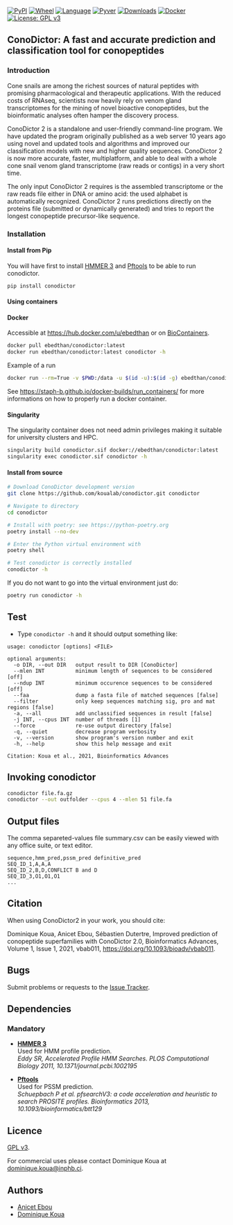 [![PyPI](https://img.shields.io/pypi/v/conodictor.svg)](https://pypi.org/project/conodictor)
[![Wheel](https://img.shields.io/pypi/wheel/conodictor.svg)](https://pypi.org/project/conodictor)
[![Language](https://img.shields.io/pypi/implementation/conodictor)](https://pypi.org/project/conodictor)
[![Pyver](https://img.shields.io/pypi/pyversions/conodictor.svg)](https://pypi.org/project/conodictor)
[![Downloads](https://img.shields.io/pypi/dm/conodictor)](https://pypi.org/project/conodictor)
[![Docker](https://img.shields.io/docker/pulls/ebedthan/conodictor.svg)]()
[![License: GPL v3](https://img.shields.io/badge/License-GPLv3-blue.svg)](https://www.gnu.org/licenses/gpl-3.0)


## ConoDictor: A fast and accurate prediction and classification tool for conopeptides


### Introduction

Cone snails are among the richest sources of natural peptides with promising pharmacological and therapeutic applications. With the reduced costs of RNAseq, scientists now heavily rely on venom gland transcriptomes for the mining of novel bioactive conopeptides, but the bioinformatic analyses often hamper the discovery process.

ConoDictor 2 is a standalone and user-friendly command-line program. We have updated the program originally published as a web server 10 years ago using novel and updated tools and algorithms and improved our classification models with new and higher quality sequences. ConoDictor 2 is now more accurate, faster, multiplatform, and able to deal with a whole cone snail venom gland transcriptome (raw reads or contigs) in a very short time.

The only input ConoDictor 2 requires is the assembled transcriptome or the raw reads file either in DNA or amino acid: the used alphabet is automatically recognized. ConoDictor 2 runs predictions directly on the proteins file (submitted or dynamically generated) and tries to report the longest conopeptide precursor-like sequence.

### Installation

#### Install from Pip

You will have first to install [HMMER 3](https://hmmer.org) and [Pftools](https://github.com/sib-swiss/pftools3) to be able to run conodictor.

```bash
pip install conodictor
```

#### Using containers

#### Docker

Accessible at https://hub.docker.com/u/ebedthan or on [BioContainers](https://github.com/BioContainers/containers/tree/master/conodictor/2.2.2).


```bash
docker pull ebedthan/conodictor:latest
docker run ebedthan/conodictor:latest conodictor -h
```

Example of a run

```bash
docker run --rm=True -v $PWD:/data -u $(id -u):$(id -g) ebedthan/conodictor:latest conodictor --out /data/outdir /data/input.fa.gz
```

See https://staph-b.github.io/docker-builds/run_containers/ for more informations on how to properly run a docker container.


#### Singularity

The singularity container does not need admin privileges making it
suitable for university clusters and HPC.

```bash
singularity build conodictor.sif docker://ebedthan/conodictor:latest
singularity exec conodictor.sif conodictor -h
```


#### Install from source

```bash
# Download ConoDictor development version
git clone https://github.com/koualab/conodictor.git conodictor

# Navigate to directory
cd conodictor

# Install with poetry: see https://python-poetry.org
poetry install --no-dev

# Enter the Python virtual environment with
poetry shell

# Test conodictor is correctly installed
conodictor -h
```

If you do not want to go into the virtual environment just do:

```bash
poetry run conodictor -h
```

## Test

* Type `conodictor -h` and it should output something like:

```
usage: conodictor [options] <FILE>

optional arguments:
  -o DIR, --out DIR   output result to DIR [ConoDictor]
  --mlen INT          minimum length of sequences to be considered [off]
  --ndup INT          minimum occurence sequences to be considered [off]
  --faa               dump a fasta file of matched sequences [false]
  --filter            only keep sequences matching sig, pro and mat regions [false]
  -a, --all           add unclassified sequences in result [false]
  -j INT, --cpus INT  number of threads [1]
  --force             re-use output directory [false]
  -q, --quiet         decrease program verbosity
  -v, --version       show program's version number and exit
  -h, --help          show this help message and exit

Citation: Koua et al., 2021, Bioinformatics Advances
```


## Invoking conodictor

```bash
conodictor file.fa.gz
conodictor --out outfolder --cpus 4 --mlen 51 file.fa
```
  

## Output files

The comma separeted-values file summary.csv can be easily viewed with any office suite,
or text editor.

```csv
sequence,hmm_pred,pssm_pred definitive_pred
SEQ_ID_1,A,A,A
SEQ_ID_2,B,D,CONFLICT B and D
SEQ_ID_3,O1,O1,O1
...

```

## Citation

When using ConoDictor2 in your work, you should cite:

Dominique Koua, Anicet Ebou, Sébastien Dutertre, Improved prediction of conopeptide superfamilies with ConoDictor 2.0, Bioinformatics Advances, Volume 1, Issue 1, 2021, vbab011, https://doi.org/10.1093/bioadv/vbab011.
  
## Bugs

Submit problems or requests to the [Issue Tracker](https://github.com/koualab/conodictor/issues).


## Dependencies

### Mandatory

* [**HMMER 3**](https://hmmer.org)  
  Used for HMM profile prediction.   
  *Eddy SR, Accelerated Profile HMM Searches. PLOS Computational Biology 2011, 10.1371/journal.pcbi.1002195*

* [**Pftools**](https://github.com/sib-swiss/pftools3)  
  Used for PSSM prediction.    
  *Schuepbach P et al. pfsearchV3: a code acceleration and heuristic to search PROSITE profiles. Bioinformatics 2013, 10.1093/bioinformatics/btt129*


## Licence

[GPL v3](https://github.com/koualab/conodictor/blob/main/LICENSE).

For commercial uses please contact Dominique Koua at dominique.koua@inphb.ci.

## Authors

* [Anicet Ebou](https://orcid.org/0000-0003-4005-177X)
* [Dominique Koua](https://www.researchgate.net/profile/Dominique_Koua)